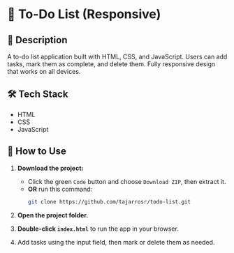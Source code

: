 # 📝 To-Do List (Responsive)

## 📌 Description
A to-do list application built with HTML, CSS, and JavaScript. Users can add tasks, mark them as complete, and delete them. Fully responsive design that works on all devices.

## 🛠 Tech Stack
- HTML
- CSS
- JavaScript

## 🚀 How to Use
1. **Download the project:**
   - Click the green `Code` button and choose `Download ZIP`, then extract it.
   - **OR** run this command:
     ```bash
     git clone https://github.com/tajarrosr/todo-list.git
     ```

2. **Open the project folder.**

3. **Double-click `index.html`** to run the app in your browser.

4. Add tasks using the input field, then mark or delete them as needed.
